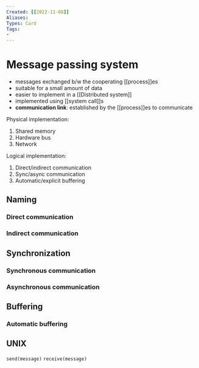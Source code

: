 ```yaml
---
Created: [[2022-11-08]]
Aliases: 
Types: Card
Tags: 
- 
---
```

# Message passing system
- messages exchanged b/w the cooperating [[process]]es
- suitable for a small amount of data
- easier to implement in a [[Distributed system]]
- implemented using [[system call]]s
- **communication link**: established by the [[process]]es to communicate

Physical implementation: 
1. Shared memory
2. Hardware bus
3. Network

Logical implementation: 
1. Direct/indirect communication
2. Sync/async communication
3. Automatic/explicit buffering

## Naming
### Direct communication
### Indirect communication
## Synchronization
### Synchronous communication
### Asynchronous communication
## Buffering
### Automatic buffering
### 
## UNIX
`send(message)`
`receive(message)`
